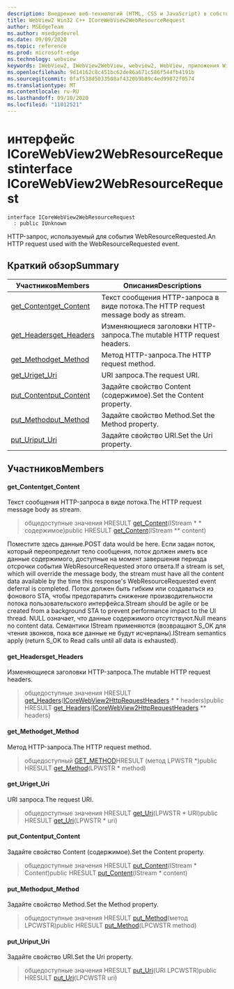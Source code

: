 ```yaml
---
description: Внедрение веб-технологий (HTML, CSS и JavaScript) в собственные приложения с помощью элемента управления Microsoft Edge WebView2
title: WebView2 Win32 C++ ICoreWebView2WebResourceRequest
author: MSEdgeTeam
ms.author: msedgedevrel
ms.date: 09/09/2020
ms.topic: reference
ms.prod: microsoft-edge
ms.technology: webview
keywords: IWebView2, IWebView2WebView, webview2, WebView, приложения Win32, Win32, EDGE, ICoreWebView2, ICoreWebView2Controller, управление браузером, EDGE HTML, ICoreWebView2WebResourceRequest
ms.openlocfilehash: 9d14162c8c451bc62de86a671c586f544fb4191b
ms.sourcegitcommit: 0faf538d5033508af4320b9b89c4ed99872f0574
ms.translationtype: MT
ms.contentlocale: ru-RU
ms.lasthandoff: 09/10/2020
ms.locfileid: "11012521"
---
```

# <span data-ttu-id="74cd9-104">интерфейс ICoreWebView2WebResourceRequest</span><span class="sxs-lookup"><span data-stu-id="74cd9-104">interface ICoreWebView2WebResourceRequest</span></span> 

```
interface ICoreWebView2WebResourceRequest
  : public IUnknown
```

<span data-ttu-id="74cd9-105">HTTP-запрос, используемый для события WebResourceRequested.</span><span class="sxs-lookup"><span data-stu-id="74cd9-105">An HTTP request used with the WebResourceRequested event.</span></span>

## <span data-ttu-id="74cd9-106">Краткий обзор</span><span class="sxs-lookup"><span data-stu-id="74cd9-106">Summary</span></span>

 <span data-ttu-id="74cd9-107">Участников</span><span class="sxs-lookup"><span data-stu-id="74cd9-107">Members</span></span>                        | <span data-ttu-id="74cd9-108">Описания</span><span class="sxs-lookup"><span data-stu-id="74cd9-108">Descriptions</span></span>
--------------------------------|---------------------------------------------
[<span data-ttu-id="74cd9-109">get_Content</span><span class="sxs-lookup"><span data-stu-id="74cd9-109">get_Content</span></span>](#get_content) | <span data-ttu-id="74cd9-110">Текст сообщения HTTP-запроса в виде потока.</span><span class="sxs-lookup"><span data-stu-id="74cd9-110">The HTTP request message body as stream.</span></span>
[<span data-ttu-id="74cd9-111">get_Headers</span><span class="sxs-lookup"><span data-stu-id="74cd9-111">get_Headers</span></span>](#get_headers) | <span data-ttu-id="74cd9-112">Изменяющиеся заголовки HTTP-запроса.</span><span class="sxs-lookup"><span data-stu-id="74cd9-112">The mutable HTTP request headers.</span></span>
[<span data-ttu-id="74cd9-113">get_Method</span><span class="sxs-lookup"><span data-stu-id="74cd9-113">get_Method</span></span>](#get_method) | <span data-ttu-id="74cd9-114">Метод HTTP-запроса.</span><span class="sxs-lookup"><span data-stu-id="74cd9-114">The HTTP request method.</span></span>
[<span data-ttu-id="74cd9-115">get_Uri</span><span class="sxs-lookup"><span data-stu-id="74cd9-115">get_Uri</span></span>](#get_uri) | <span data-ttu-id="74cd9-116">URI запроса.</span><span class="sxs-lookup"><span data-stu-id="74cd9-116">The request URI.</span></span>
[<span data-ttu-id="74cd9-117">put_Content</span><span class="sxs-lookup"><span data-stu-id="74cd9-117">put_Content</span></span>](#put_content) | <span data-ttu-id="74cd9-118">Задайте свойство Content (содержимое).</span><span class="sxs-lookup"><span data-stu-id="74cd9-118">Set the Content property.</span></span>
[<span data-ttu-id="74cd9-119">put_Method</span><span class="sxs-lookup"><span data-stu-id="74cd9-119">put_Method</span></span>](#put_method) | <span data-ttu-id="74cd9-120">Задайте свойство Method.</span><span class="sxs-lookup"><span data-stu-id="74cd9-120">Set the Method property.</span></span>
[<span data-ttu-id="74cd9-121">put_Uri</span><span class="sxs-lookup"><span data-stu-id="74cd9-121">put_Uri</span></span>](#put_uri) | <span data-ttu-id="74cd9-122">Задайте свойство URI.</span><span class="sxs-lookup"><span data-stu-id="74cd9-122">Set the Uri property.</span></span>

## <span data-ttu-id="74cd9-123">Участников</span><span class="sxs-lookup"><span data-stu-id="74cd9-123">Members</span></span>

#### <span data-ttu-id="74cd9-124">get_Content</span><span class="sxs-lookup"><span data-stu-id="74cd9-124">get_Content</span></span> 

<span data-ttu-id="74cd9-125">Текст сообщения HTTP-запроса в виде потока.</span><span class="sxs-lookup"><span data-stu-id="74cd9-125">The HTTP request message body as stream.</span></span>

> <span data-ttu-id="74cd9-126">общедоступные значения HRESULT [get_Content](#get_content)(IStream \* \* содержимое)</span><span class="sxs-lookup"><span data-stu-id="74cd9-126">public HRESULT [get_Content](#get_content)(IStream \*\* content)</span></span>

<span data-ttu-id="74cd9-127">Поместите здесь данные.</span><span class="sxs-lookup"><span data-stu-id="74cd9-127">POST data would be here.</span></span> <span data-ttu-id="74cd9-128">Если задан поток, который переопределит тело сообщения, поток должен иметь все данные содержимого, доступные на момент завершения периода отсрочки события WebResourceRequested этого ответа.</span><span class="sxs-lookup"><span data-stu-id="74cd9-128">If a stream is set, which will override the message body, the stream must have all the content data available by the time this response's WebResourceRequested event deferral is completed.</span></span> <span data-ttu-id="74cd9-129">Поток должен быть гибким или создаваться из фонового STA, чтобы предотвратить снижение производительности потока пользовательского интерфейса.</span><span class="sxs-lookup"><span data-stu-id="74cd9-129">Stream should be agile or be created from a background STA to prevent performance impact to the UI thread.</span></span> <span data-ttu-id="74cd9-130">NULL означает, что данные содержимого отсутствуют.</span><span class="sxs-lookup"><span data-stu-id="74cd9-130">Null means no content data.</span></span> <span data-ttu-id="74cd9-131">Семантики IStream применяются (возвращают S_OK для чтения звонков, пока все данные не будут исчерпаны).</span><span class="sxs-lookup"><span data-stu-id="74cd9-131">IStream semantics apply (return S_OK to Read calls until all data is exhausted).</span></span>

#### <span data-ttu-id="74cd9-132">get_Headers</span><span class="sxs-lookup"><span data-stu-id="74cd9-132">get_Headers</span></span> 

<span data-ttu-id="74cd9-133">Изменяющиеся заголовки HTTP-запроса.</span><span class="sxs-lookup"><span data-stu-id="74cd9-133">The mutable HTTP request headers.</span></span>

> <span data-ttu-id="74cd9-134">общедоступные значения HRESULT [get_Headers](#get_headers)([ICoreWebView2HttpRequestHeaders](icorewebview2httprequestheaders.md) \* \* headers)</span><span class="sxs-lookup"><span data-stu-id="74cd9-134">public HRESULT [get_Headers](#get_headers)([ICoreWebView2HttpRequestHeaders](icorewebview2httprequestheaders.md) \*\* headers)</span></span>

#### <span data-ttu-id="74cd9-135">get_Method</span><span class="sxs-lookup"><span data-stu-id="74cd9-135">get_Method</span></span> 

<span data-ttu-id="74cd9-136">Метод HTTP-запроса.</span><span class="sxs-lookup"><span data-stu-id="74cd9-136">The HTTP request method.</span></span>

> <span data-ttu-id="74cd9-137">общедоступный [GET_METHOD](#get_method)HRESULT (метод LPWSTR \*)</span><span class="sxs-lookup"><span data-stu-id="74cd9-137">public HRESULT [get_Method](#get_method)(LPWSTR \* method)</span></span>

#### <span data-ttu-id="74cd9-138">get_Uri</span><span class="sxs-lookup"><span data-stu-id="74cd9-138">get_Uri</span></span> 

<span data-ttu-id="74cd9-139">URI запроса.</span><span class="sxs-lookup"><span data-stu-id="74cd9-139">The request URI.</span></span>

> <span data-ttu-id="74cd9-140">общедоступные значения HRESULT [get_Uri](#get_uri)(LPWSTR \* URI)</span><span class="sxs-lookup"><span data-stu-id="74cd9-140">public HRESULT [get_Uri](#get_uri)(LPWSTR \* uri)</span></span>

#### <span data-ttu-id="74cd9-141">put_Content</span><span class="sxs-lookup"><span data-stu-id="74cd9-141">put_Content</span></span> 

<span data-ttu-id="74cd9-142">Задайте свойство Content (содержимое).</span><span class="sxs-lookup"><span data-stu-id="74cd9-142">Set the Content property.</span></span>

> <span data-ttu-id="74cd9-143">общедоступные значения HRESULT [put_Content](#put_content)(IStream \* Content)</span><span class="sxs-lookup"><span data-stu-id="74cd9-143">public HRESULT [put_Content](#put_content)(IStream \* content)</span></span>

#### <span data-ttu-id="74cd9-144">put_Method</span><span class="sxs-lookup"><span data-stu-id="74cd9-144">put_Method</span></span> 

<span data-ttu-id="74cd9-145">Задайте свойство Method.</span><span class="sxs-lookup"><span data-stu-id="74cd9-145">Set the Method property.</span></span>

> <span data-ttu-id="74cd9-146">общедоступные значения HRESULT [put_Method](#put_method)(метод LPCWSTR)</span><span class="sxs-lookup"><span data-stu-id="74cd9-146">public HRESULT [put_Method](#put_method)(LPCWSTR method)</span></span>

#### <span data-ttu-id="74cd9-147">put_Uri</span><span class="sxs-lookup"><span data-stu-id="74cd9-147">put_Uri</span></span> 

<span data-ttu-id="74cd9-148">Задайте свойство URI.</span><span class="sxs-lookup"><span data-stu-id="74cd9-148">Set the Uri property.</span></span>

> <span data-ttu-id="74cd9-149">общедоступные значения HRESULT [put_Uri](#put_uri)(URI LPCWSTR)</span><span class="sxs-lookup"><span data-stu-id="74cd9-149">public HRESULT [put_Uri](#put_uri)(LPCWSTR uri)</span></span>

